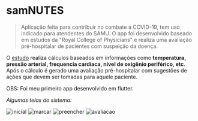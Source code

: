 # samNUTES

> Aplicação feita para contribuir no combate a COVID-19, tem uso indicado para atendentes do SAMU. O app foi desenvolvido baseado em estudos da "Royal College of Physicians" e realiza uma avaliação pré-hospitalar de pacientes com suspeição da doença. 

O [estudo](https://www.rcplondon.ac.uk/projects/outputs/national-early-warning-score-news-2) realiza cálculos baseados em informações como **temperatura, pressão arterial, frequencia cardíaca, nível de oxigênio periférico, etc**. Após o cálculo é gerado uma avaliação pré-hospitalar com sugestões de ações que devem ser tomadas para aquele paciente.

OBS: Foi meu primeiro app desenvolvido em flutter.

_Algumas telas do sistema:_

![inicial](https://user-images.githubusercontent.com/34866806/94290778-0aece880-ff31-11ea-80f8-010df7818934.jpeg)
![marcar](https://user-images.githubusercontent.com/34866806/94290810-13ddba00-ff31-11ea-9693-26d67596a41d.jpeg)
![preencher](https://user-images.githubusercontent.com/34866806/94290812-15a77d80-ff31-11ea-9006-7fdc79d09454.jpeg)
![avaliacao](https://user-images.githubusercontent.com/34866806/94290815-17714100-ff31-11ea-9bd7-ce5a1e2d8983.jpeg)
